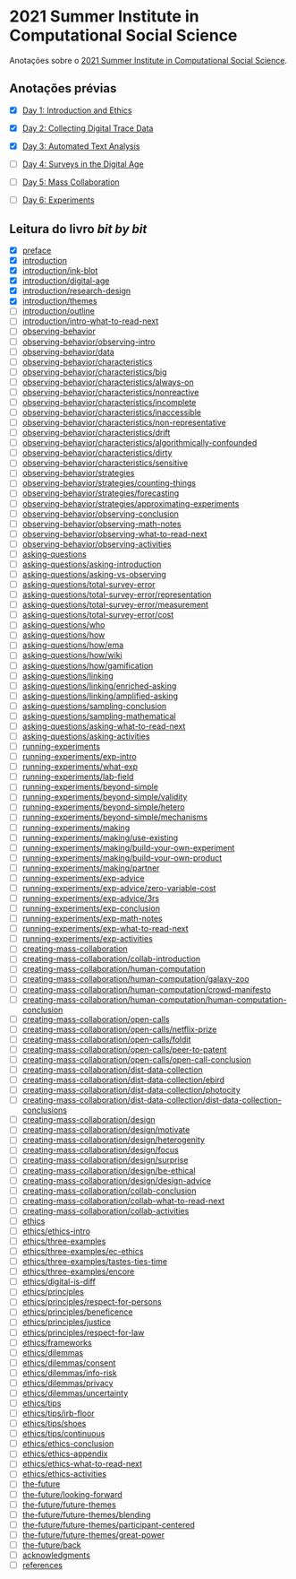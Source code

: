 
<!-- README.md is generated from README.Rmd. Please edit that file -->

# 2021 Summer Institute in Computational Social Science

<!-- badges: start -->
<!-- badges: end -->

Anotações sobre o [2021 Summer Institute in Computational Social
Science](https://sicss.io/2021/fgv-dapp-brazil/).

## Anotações prévias

-   [x] [Day 1: Introduction and
    Ethics](notes/Day_1-Introduction_and_Ethics/README.md)

-   [x] [Day 2: Collecting Digital Trace
    Data](notes/Day_2-Collecting_Digital_Trace_Data/README.md)

-   [x] [Day 3: Automated Text
    Analysis](notes/Day_3-Automated_Text_Analysis/README.md)

-   [ ] [Day 4: Surveys in the Digital
    Age](notes/Day_4-Surveys_in_the_Digital_Age/README.md)

-   [ ] [Day 5: Mass
    Collaboration](notes/Day_5-Mass_Collaboration/README.md)

-   [ ] [Day 6: Experiments](notes/Day_6-Experiments/README.md)

## Leitura do livro *bit by bit*

-   [x] [preface](https://www.bitbybitbook.com/en/1st-ed/preface/)
-   [x]
    [introduction](https://www.bitbybitbook.com/en/1st-ed/introduction/)
-   [x]
    [introduction/ink-blot](https://www.bitbybitbook.com/en/1st-ed/introduction/ink-blot/)
-   [x]
    [introduction/digital-age](https://www.bitbybitbook.com/en/1st-ed/introduction/digital-age/)
-   [x]
    [introduction/research-design](https://www.bitbybitbook.com/en/1st-ed/introduction/research-design/)
-   [x]
    [introduction/themes](https://www.bitbybitbook.com/en/1st-ed/introduction/themes/)
-   [ ]
    [introduction/outline](https://www.bitbybitbook.com/en/1st-ed/introduction/outline/)
-   [ ]
    [introduction/intro-what-to-read-next](https://www.bitbybitbook.com/en/1st-ed/introduction/intro-what-to-read-next/)
-   [ ]
    [observing-behavior](https://www.bitbybitbook.com/en/1st-ed/observing-behavior/)
-   [ ]
    [observing-behavior/observing-intro](https://www.bitbybitbook.com/en/1st-ed/observing-behavior/observing-intro/)
-   [ ]
    [observing-behavior/data](https://www.bitbybitbook.com/en/1st-ed/observing-behavior/data/)
-   [ ]
    [observing-behavior/characteristics](https://www.bitbybitbook.com/en/1st-ed/observing-behavior/characteristics/)
-   [ ]
    [observing-behavior/characteristics/big](https://www.bitbybitbook.com/en/1st-ed/observing-behavior/characteristics/big/)
-   [ ]
    [observing-behavior/characteristics/always-on](https://www.bitbybitbook.com/en/1st-ed/observing-behavior/characteristics/always-on/)
-   [ ]
    [observing-behavior/characteristics/nonreactive](https://www.bitbybitbook.com/en/1st-ed/observing-behavior/characteristics/nonreactive/)
-   [ ]
    [observing-behavior/characteristics/incomplete](https://www.bitbybitbook.com/en/1st-ed/observing-behavior/characteristics/incomplete/)
-   [ ]
    [observing-behavior/characteristics/inaccessible](https://www.bitbybitbook.com/en/1st-ed/observing-behavior/characteristics/inaccessible/)
-   [ ]
    [observing-behavior/characteristics/non-representative](https://www.bitbybitbook.com/en/1st-ed/observing-behavior/characteristics/non-representative/)
-   [ ]
    [observing-behavior/characteristics/drift](https://www.bitbybitbook.com/en/1st-ed/observing-behavior/characteristics/drift/)
-   [ ]
    [observing-behavior/characteristics/algorithmically-confounded](https://www.bitbybitbook.com/en/1st-ed/observing-behavior/characteristics/algorithmically-confounded/)
-   [ ]
    [observing-behavior/characteristics/dirty](https://www.bitbybitbook.com/en/1st-ed/observing-behavior/characteristics/dirty/)
-   [ ]
    [observing-behavior/characteristics/sensitive](https://www.bitbybitbook.com/en/1st-ed/observing-behavior/characteristics/sensitive/)
-   [ ]
    [observing-behavior/strategies](https://www.bitbybitbook.com/en/1st-ed/observing-behavior/strategies/)
-   [ ]
    [observing-behavior/strategies/counting-things](https://www.bitbybitbook.com/en/1st-ed/observing-behavior/strategies/counting-things/)
-   [ ]
    [observing-behavior/strategies/forecasting](https://www.bitbybitbook.com/en/1st-ed/observing-behavior/strategies/forecasting/)
-   [ ]
    [observing-behavior/strategies/approximating-experiments](https://www.bitbybitbook.com/en/1st-ed/observing-behavior/strategies/approximating-experiments/)
-   [ ]
    [observing-behavior/observing-conclusion](https://www.bitbybitbook.com/en/1st-ed/observing-behavior/observing-conclusion/)
-   [ ]
    [observing-behavior/observing-math-notes](https://www.bitbybitbook.com/en/1st-ed/observing-behavior/observing-math-notes/)
-   [ ]
    [observing-behavior/observing-what-to-read-next](https://www.bitbybitbook.com/en/1st-ed/observing-behavior/observing-what-to-read-next/)
-   [ ]
    [observing-behavior/observing-activities](https://www.bitbybitbook.com/en/1st-ed/observing-behavior/observing-activities/)
-   [ ]
    [asking-questions](https://www.bitbybitbook.com/en/1st-ed/asking-questions/)
-   [ ]
    [asking-questions/asking-introduction](https://www.bitbybitbook.com/en/1st-ed/asking-questions/asking-introduction/)
-   [ ]
    [asking-questions/asking-vs-observing](https://www.bitbybitbook.com/en/1st-ed/asking-questions/asking-vs-observing/)
-   [ ]
    [asking-questions/total-survey-error](https://www.bitbybitbook.com/en/1st-ed/asking-questions/total-survey-error/)
-   [ ]
    [asking-questions/total-survey-error/representation](https://www.bitbybitbook.com/en/1st-ed/asking-questions/total-survey-error/representation/)
-   [ ]
    [asking-questions/total-survey-error/measurement](https://www.bitbybitbook.com/en/1st-ed/asking-questions/total-survey-error/measurement/)
-   [ ]
    [asking-questions/total-survey-error/cost](https://www.bitbybitbook.com/en/1st-ed/asking-questions/total-survey-error/cost/)
-   [ ]
    [asking-questions/who](https://www.bitbybitbook.com/en/1st-ed/asking-questions/who/)
-   [ ]
    [asking-questions/how](https://www.bitbybitbook.com/en/1st-ed/asking-questions/how/)
-   [ ]
    [asking-questions/how/ema](https://www.bitbybitbook.com/en/1st-ed/asking-questions/how/ema/)
-   [ ]
    [asking-questions/how/wiki](https://www.bitbybitbook.com/en/1st-ed/asking-questions/how/wiki/)
-   [ ]
    [asking-questions/how/gamification](https://www.bitbybitbook.com/en/1st-ed/asking-questions/how/gamification/)
-   [ ]
    [asking-questions/linking](https://www.bitbybitbook.com/en/1st-ed/asking-questions/linking/)
-   [ ]
    [asking-questions/linking/enriched-asking](https://www.bitbybitbook.com/en/1st-ed/asking-questions/linking/enriched-asking/)
-   [ ]
    [asking-questions/linking/amplified-asking](https://www.bitbybitbook.com/en/1st-ed/asking-questions/linking/amplified-asking/)
-   [ ]
    [asking-questions/sampling-conclusion](https://www.bitbybitbook.com/en/1st-ed/asking-questions/sampling-conclusion/)
-   [ ]
    [asking-questions/sampling-mathematical](https://www.bitbybitbook.com/en/1st-ed/asking-questions/sampling-mathematical/)
-   [ ]
    [asking-questions/asking-what-to-read-next](https://www.bitbybitbook.com/en/1st-ed/asking-questions/asking-what-to-read-next/)
-   [ ]
    [asking-questions/asking-activities](https://www.bitbybitbook.com/en/1st-ed/asking-questions/asking-activities/)
-   [ ]
    [running-experiments](https://www.bitbybitbook.com/en/1st-ed/running-experiments/)
-   [ ]
    [running-experiments/exp-intro](https://www.bitbybitbook.com/en/1st-ed/running-experiments/exp-intro/)
-   [ ]
    [running-experiments/what-exp](https://www.bitbybitbook.com/en/1st-ed/running-experiments/what-exp/)
-   [ ]
    [running-experiments/lab-field](https://www.bitbybitbook.com/en/1st-ed/running-experiments/lab-field/)
-   [ ]
    [running-experiments/beyond-simple](https://www.bitbybitbook.com/en/1st-ed/running-experiments/beyond-simple/)
-   [ ]
    [running-experiments/beyond-simple/validity](https://www.bitbybitbook.com/en/1st-ed/running-experiments/beyond-simple/validity/)
-   [ ]
    [running-experiments/beyond-simple/hetero](https://www.bitbybitbook.com/en/1st-ed/running-experiments/beyond-simple/hetero/)
-   [ ]
    [running-experiments/beyond-simple/mechanisms](https://www.bitbybitbook.com/en/1st-ed/running-experiments/beyond-simple/mechanisms/)
-   [ ]
    [running-experiments/making](https://www.bitbybitbook.com/en/1st-ed/running-experiments/making/)
-   [ ]
    [running-experiments/making/use-existing](https://www.bitbybitbook.com/en/1st-ed/running-experiments/making/use-existing/)
-   [ ]
    [running-experiments/making/build-your-own-experiment](https://www.bitbybitbook.com/en/1st-ed/running-experiments/making/build-your-own-experiment/)
-   [ ]
    [running-experiments/making/build-your-own-product](https://www.bitbybitbook.com/en/1st-ed/running-experiments/making/build-your-own-product/)
-   [ ]
    [running-experiments/making/partner](https://www.bitbybitbook.com/en/1st-ed/running-experiments/making/partner/)
-   [ ]
    [running-experiments/exp-advice](https://www.bitbybitbook.com/en/1st-ed/running-experiments/exp-advice/)
-   [ ]
    [running-experiments/exp-advice/zero-variable-cost](https://www.bitbybitbook.com/en/1st-ed/running-experiments/exp-advice/zero-variable-cost/)
-   [ ]
    [running-experiments/exp-advice/3rs](https://www.bitbybitbook.com/en/1st-ed/running-experiments/exp-advice/3rs/)
-   [ ]
    [running-experiments/exp-conclusion](https://www.bitbybitbook.com/en/1st-ed/running-experiments/exp-conclusion/)
-   [ ]
    [running-experiments/exp-math-notes](https://www.bitbybitbook.com/en/1st-ed/running-experiments/exp-math-notes/)
-   [ ]
    [running-experiments/exp-what-to-read-next](https://www.bitbybitbook.com/en/1st-ed/running-experiments/exp-what-to-read-next/)
-   [ ]
    [running-experiments/exp-activities](https://www.bitbybitbook.com/en/1st-ed/running-experiments/exp-activities/)
-   [ ]
    [creating-mass-collaboration](https://www.bitbybitbook.com/en/1st-ed/creating-mass-collaboration/)
-   [ ]
    [creating-mass-collaboration/collab-introduction](https://www.bitbybitbook.com/en/1st-ed/creating-mass-collaboration/collab-introduction/)
-   [ ]
    [creating-mass-collaboration/human-computation](https://www.bitbybitbook.com/en/1st-ed/creating-mass-collaboration/human-computation/)
-   [ ]
    [creating-mass-collaboration/human-computation/galaxy-zoo](https://www.bitbybitbook.com/en/1st-ed/creating-mass-collaboration/human-computation/galaxy-zoo/)
-   [ ]
    [creating-mass-collaboration/human-computation/crowd-manifesto](https://www.bitbybitbook.com/en/1st-ed/creating-mass-collaboration/human-computation/crowd-manifesto/)
-   [ ]
    [creating-mass-collaboration/human-computation/human-computation-conclusion](https://www.bitbybitbook.com/en/1st-ed/creating-mass-collaboration/human-computation/human-computation-conclusion/)
-   [ ]
    [creating-mass-collaboration/open-calls](https://www.bitbybitbook.com/en/1st-ed/creating-mass-collaboration/open-calls/)
-   [ ]
    [creating-mass-collaboration/open-calls/netflix-prize](https://www.bitbybitbook.com/en/1st-ed/creating-mass-collaboration/open-calls/netflix-prize/)
-   [ ]
    [creating-mass-collaboration/open-calls/foldit](https://www.bitbybitbook.com/en/1st-ed/creating-mass-collaboration/open-calls/foldit/)
-   [ ]
    [creating-mass-collaboration/open-calls/peer-to-patent](https://www.bitbybitbook.com/en/1st-ed/creating-mass-collaboration/open-calls/peer-to-patent/)
-   [ ]
    [creating-mass-collaboration/open-calls/open-call-conclusion](https://www.bitbybitbook.com/en/1st-ed/creating-mass-collaboration/open-calls/open-call-conclusion/)
-   [ ]
    [creating-mass-collaboration/dist-data-collection](https://www.bitbybitbook.com/en/1st-ed/creating-mass-collaboration/dist-data-collection/)
-   [ ]
    [creating-mass-collaboration/dist-data-collection/ebird](https://www.bitbybitbook.com/en/1st-ed/creating-mass-collaboration/dist-data-collection/ebird/)
-   [ ]
    [creating-mass-collaboration/dist-data-collection/photocity](https://www.bitbybitbook.com/en/1st-ed/creating-mass-collaboration/dist-data-collection/photocity/)
-   [ ]
    [creating-mass-collaboration/dist-data-collection/dist-data-collection-conclusions](https://www.bitbybitbook.com/en/1st-ed/creating-mass-collaboration/dist-data-collection/dist-data-collection-conclusions/)
-   [ ]
    [creating-mass-collaboration/design](https://www.bitbybitbook.com/en/1st-ed/creating-mass-collaboration/design/)
-   [ ]
    [creating-mass-collaboration/design/motivate](https://www.bitbybitbook.com/en/1st-ed/creating-mass-collaboration/design/motivate/)
-   [ ]
    [creating-mass-collaboration/design/heterogenity](https://www.bitbybitbook.com/en/1st-ed/creating-mass-collaboration/design/heterogenity/)
-   [ ]
    [creating-mass-collaboration/design/focus](https://www.bitbybitbook.com/en/1st-ed/creating-mass-collaboration/design/focus/)
-   [ ]
    [creating-mass-collaboration/design/surprise](https://www.bitbybitbook.com/en/1st-ed/creating-mass-collaboration/design/surprise/)
-   [ ]
    [creating-mass-collaboration/design/be-ethical](https://www.bitbybitbook.com/en/1st-ed/creating-mass-collaboration/design/be-ethical/)
-   [ ]
    [creating-mass-collaboration/design/design-advice](https://www.bitbybitbook.com/en/1st-ed/creating-mass-collaboration/design/design-advice/)
-   [ ]
    [creating-mass-collaboration/collab-conclusion](https://www.bitbybitbook.com/en/1st-ed/creating-mass-collaboration/collab-conclusion/)
-   [ ]
    [creating-mass-collaboration/collab-what-to-read-next](https://www.bitbybitbook.com/en/1st-ed/creating-mass-collaboration/collab-what-to-read-next/)
-   [ ]
    [creating-mass-collaboration/collab-activities](https://www.bitbybitbook.com/en/1st-ed/creating-mass-collaboration/collab-activities/)
-   [ ] [ethics](https://www.bitbybitbook.com/en/1st-ed/ethics/)
-   [ ]
    [ethics/ethics-intro](https://www.bitbybitbook.com/en/1st-ed/ethics/ethics-intro/)
-   [ ]
    [ethics/three-examples](https://www.bitbybitbook.com/en/1st-ed/ethics/three-examples/)
-   [ ]
    [ethics/three-examples/ec-ethics](https://www.bitbybitbook.com/en/1st-ed/ethics/three-examples/ec-ethics/)
-   [ ]
    [ethics/three-examples/tastes-ties-time](https://www.bitbybitbook.com/en/1st-ed/ethics/three-examples/tastes-ties-time/)
-   [ ]
    [ethics/three-examples/encore](https://www.bitbybitbook.com/en/1st-ed/ethics/three-examples/encore/)
-   [ ]
    [ethics/digital-is-diff](https://www.bitbybitbook.com/en/1st-ed/ethics/digital-is-diff/)
-   [ ]
    [ethics/principles](https://www.bitbybitbook.com/en/1st-ed/ethics/principles/)
-   [ ]
    [ethics/principles/respect-for-persons](https://www.bitbybitbook.com/en/1st-ed/ethics/principles/respect-for-persons/)
-   [ ]
    [ethics/principles/beneficence](https://www.bitbybitbook.com/en/1st-ed/ethics/principles/beneficence/)
-   [ ]
    [ethics/principles/justice](https://www.bitbybitbook.com/en/1st-ed/ethics/principles/justice/)
-   [ ]
    [ethics/principles/respect-for-law](https://www.bitbybitbook.com/en/1st-ed/ethics/principles/respect-for-law/)
-   [ ]
    [ethics/frameworks](https://www.bitbybitbook.com/en/1st-ed/ethics/frameworks/)
-   [ ]
    [ethics/dilemmas](https://www.bitbybitbook.com/en/1st-ed/ethics/dilemmas/)
-   [ ]
    [ethics/dilemmas/consent](https://www.bitbybitbook.com/en/1st-ed/ethics/dilemmas/consent/)
-   [ ]
    [ethics/dilemmas/info-risk](https://www.bitbybitbook.com/en/1st-ed/ethics/dilemmas/info-risk/)
-   [ ]
    [ethics/dilemmas/privacy](https://www.bitbybitbook.com/en/1st-ed/ethics/dilemmas/privacy/)
-   [ ]
    [ethics/dilemmas/uncertainty](https://www.bitbybitbook.com/en/1st-ed/ethics/dilemmas/uncertainty/)
-   [ ]
    [ethics/tips](https://www.bitbybitbook.com/en/1st-ed/ethics/tips/)
-   [ ]
    [ethics/tips/irb-floor](https://www.bitbybitbook.com/en/1st-ed/ethics/tips/irb-floor/)
-   [ ]
    [ethics/tips/shoes](https://www.bitbybitbook.com/en/1st-ed/ethics/tips/shoes/)
-   [ ]
    [ethics/tips/continuous](https://www.bitbybitbook.com/en/1st-ed/ethics/tips/continuous/)
-   [ ]
    [ethics/ethics-conclusion](https://www.bitbybitbook.com/en/1st-ed/ethics/ethics-conclusion/)
-   [ ]
    [ethics/ethics-appendix](https://www.bitbybitbook.com/en/1st-ed/ethics/ethics-appendix/)
-   [ ]
    [ethics/ethics-what-to-read-next](https://www.bitbybitbook.com/en/1st-ed/ethics/ethics-what-to-read-next/)
-   [ ]
    [ethics/ethics-activities](https://www.bitbybitbook.com/en/1st-ed/ethics/ethics-activities/)
-   [ ] [the-future](https://www.bitbybitbook.com/en/1st-ed/the-future/)
-   [ ]
    [the-future/looking-forward](https://www.bitbybitbook.com/en/1st-ed/the-future/looking-forward/)
-   [ ]
    [the-future/future-themes](https://www.bitbybitbook.com/en/1st-ed/the-future/future-themes/)
-   [ ]
    [the-future/future-themes/blending](https://www.bitbybitbook.com/en/1st-ed/the-future/future-themes/blending/)
-   [ ]
    [the-future/future-themes/participant-centered](https://www.bitbybitbook.com/en/1st-ed/the-future/future-themes/participant-centered/)
-   [ ]
    [the-future/future-themes/great-power](https://www.bitbybitbook.com/en/1st-ed/the-future/future-themes/great-power/)
-   [ ]
    [the-future/back](https://www.bitbybitbook.com/en/1st-ed/the-future/back/)
-   [ ]
    [acknowledgments](https://www.bitbybitbook.com/en/1st-ed/acknowledgments/)
-   [ ] [references](https://www.bitbybitbook.com/en/1st-ed/references/)

